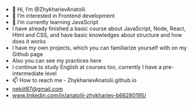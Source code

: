 - 👋 Hi, I’m @ZhykharievAnatolii
- 👀 I’m interested in Frontend development
- 🌱 I’m currently learning JavaScript
- I have already finished a basic course about JavaScript, Node, React, Html and CSS, and have basic knowledges about structure and how does it works
- I have my own projects, which you can familiarize yourself with on my Github page
- Also you can see my practices here
- I continue to study English at courses too, currently I have a pre-intermediate level
- 📫 How to reach me -  ZhykharievAnatolii.github.io
-  nekijt87@gmail.com
- www.linkedin.com/in/anatolii-zhykhariev-b66280195/

<!---
ZhykharievAnatolii/ZhykharievAnatolii is a ✨ special ✨ repository because its `README.md` (this file) appears on your GitHub profile.
You can click the Preview link to take a look at your changes.
--->
